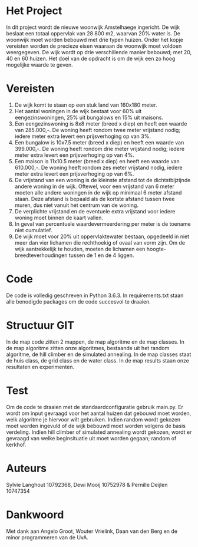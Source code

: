 # Het Project

In dit project wordt de nieuwe woonwijk Amstelhaege ingericht. De wijk beslaat een totaal oppervlak van 28 800 m2, waarvan 20% water is. De woonwijk moet worden bebouwd met drie typen huizen. Onder het kopje vereisten worden de precieze eisen waaraan de woonwijk moet voldoen weergegeven. De wijk wordt op drie verschillende manier bebouwd; met 20, 40 en 60 huizen. Het doel van de opdracht is om de wijk een zo hoog mogelijke waarde te geven.

# Vereisten

1. De wijk komt te staan op een stuk land van 160x180 meter.
2. Het aantal woningen in de wijk bestaat voor 60% uit eengezinswoningen, 25% uit bungalows en 15% uit maisons.
3. Een eengezinswoning is 8x8 meter (breed x diep) en heeft een waarde van 285.000,-. De woning heeft rondom twee meter vrijstand nodig; iedere meter extra levert een prijsverhoging op van 3%.
4. Een bungalow is 10x7.5 meter (breed x diep) en heeft een waarde van 399.000,-. De woning heeft rondom drie meter vrijstand nodig; iedere meter extra levert een prijsverhoging op van 4%.
5. Een maison is 11x10.5 meter (breed x diep) en heeft een waarde van 610.000,-. De woning heeft rondom zes meter vrijstand nodig, iedere meter extra levert een prijsverhoging op van 6%.
6. De vrijstand van een woning is de kleinste afstand tot de dichtstbijzijnde andere woning in de wijk. Oftewel, voor een vrijstand van 6 meter moeten alle andere woningen in de wijk op minimaal 6 meter afstand staan. Deze afstand is bepaald als de kortste afstand tussen twee muren, dus niet vanuit het centrum van de woning.
7. De verplichte vrijstand en de eventuele extra vrijstand voor iedere woning moet binnen de kaart vallen.
8. In geval van percentuele waardevermeerdering per meter is de toename niet cumulatief.
9. De wijk moet voor 20% uit oppervlaktewater bestaan, opgedeeld in niet meer dan vier lichamen die rechthoekig of ovaal van vorm zijn. Om de wijk aantrekkelijk te houden, moeten de lichamen een hoogte-breedteverhoudingen tussen de 1 en de 4 liggen.

# Code

De code is volledig geschreven in Python 3.6.3. In requirements.txt staan alle benodigde packages om de code succesvol te draaien.

# Structuur GIT

In de map code zitten 2 mappen, de map algoritme en de map classes. In de map algoritme zitten onze algoritmes, bestaande uit het random algoritme, de hill climber en de simulated annealing. In de map classes staat de  huis class, de grid class en de water class. In de map results staan onze resultaten en experimenten.

# Test

Om de code te draaien met de standaardconfiguratie gebruik main.py. Er wordt om input gevraagd voor het aantal huizen dat gebouwd moet worden, welk algoritme je hiervoor wilt gebruiken. Indien random wordt gekozen moet worden ingevuld of de wijk bebouwd moet worden volgens de basis verdeling. Indien hill climber of simulated annealing wordt gekozen, wordt er gevraagd van welke beginsituatie uit moet worden gegaan; random of kerkhof.

# Auteurs

Sylvie Langhout 10792368, Dewi Mooij 10752978 & Pernille Deijlen 10747354

# Dankwoord

Met dank aan Angelo Groot, Wouter Vrielink, Daan van den Berg en de minor programmeren van de UvA.
